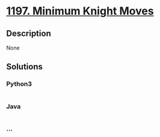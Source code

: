 # [1197. Minimum Knight Moves](https://leetcode.com/problems/minimum-knight-moves)

## Description
None


## Solutions


### Python3

```python

```

### Java

```java

```

### ...
```

```
